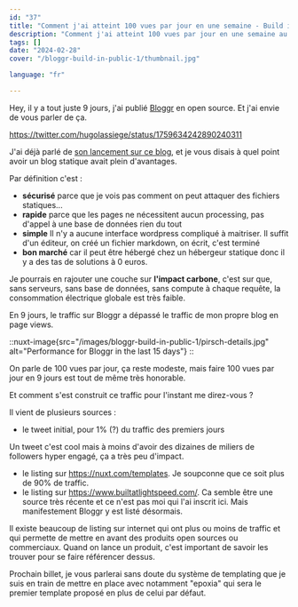 ```yaml
---
id: "37"
title: "Comment j'ai atteint 100 vues par jour en une semaine - Build in public #1"
description: "Comment j'ai atteint 100 vues par jour en une semaine au lancement de Bloggr"
tags: []
date: "2024-02-28"
cover: "/bloggr-build-in-public-1/thumbnail.jpg"

language: "fr"

---
```



Hey, il y a tout juste 9 jours, j'ai publié [Bloggr](https://github.com/hlassiege/bloggr) en open source. Et j'ai envie de vous parler de ça.

https://twitter.com/hugolassiege/status/1759634242890240311

J'ai déjà parlé de [son lancement sur ce blog](https://eventuallycoding.com/2024/02/launch-bloggr), et je vous disais à quel point avoir un blog statique avait plein d'avantages.

Par définition c'est :

* **sécurisé** parce que je vois pas comment on peut attaquer des fichiers statiques...
* **rapide** parce que les pages ne nécessitent aucun processing, pas d'appel à une base de données rien du tout
* **simple** Il n'y a aucune interface wordpress compliqué à maitriser. Il suffit d'un éditeur, on créé un fichier markdown, on écrit, c'est terminé
* **bon marché** car il peut être hébergé chez un hébergeur statique donc il y a des tas de solutions à 0 euros.

Je pourrais en rajouter une couche sur **l'impact carbone**, c'est sur que, sans serveurs, sans base de données, sans compute à chaque requête, la consommation électrique globale est très faible.


En 9 jours, le traffic sur Bloggr a dépassé le traffic de mon propre blog en page views.

::nuxt-image{src="/images/bloggr-build-in-public-1/pirsch-details.jpg" alt="Performance for Bloggr in the last 15 days"}
::

On parle de 100 vues par jour, ça reste modeste, mais faire 100 vues par jour en 9 jours est tout de même très honorable.

Et comment s'est construit ce traffic pour l'instant me direz-vous ?

Il vient de plusieurs sources :

- le tweet initial, pour 1% (?) du traffic des premiers jours

Un tweet c'est cool mais à moins d'avoir des dizaines de miliers de followers hyper engagé, ça a très peu d'impact.

- le listing sur https://nuxt.com/templates. Je soupconne que ce soit plus de 90% de traffic.
- le listing sur https://www.builtatlightspeed.com/. Ca semble être une source très récente et ce n'est pas moi qui l'ai inscrit ici. Mais manifestement Bloggr y est listé désormais.

Il existe beaucoup de listing sur internet qui ont plus ou moins de traffic et qui permette de mettre en avant des produits open sources ou commerciaux.
Quand on lance un produit, c'est important de savoir les trouver pour se faire référencer dessus.

Prochain billet, je vous parlerai sans doute du système de templating que je suis en train de mettre en place avec notamment "epoxia" qui sera le premier template proposé en plus de celui par défaut.
